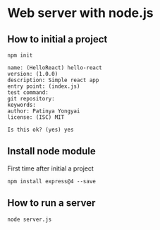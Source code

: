 # Web server with node.js

## How to initial a project

```
npm init

name: (HelloReact) hello-react
version: (1.0.0)
description: Simple react app
entry point: (index.js)
test command:
git repository:
keywords:
author: Patinya Yongyai
license: (ISC) MIT

Is this ok? (yes) yes

```
## Install node module

First time after initial a project
```
npm install express@4 --save
```

## How to run a server

```
node server.js
```
